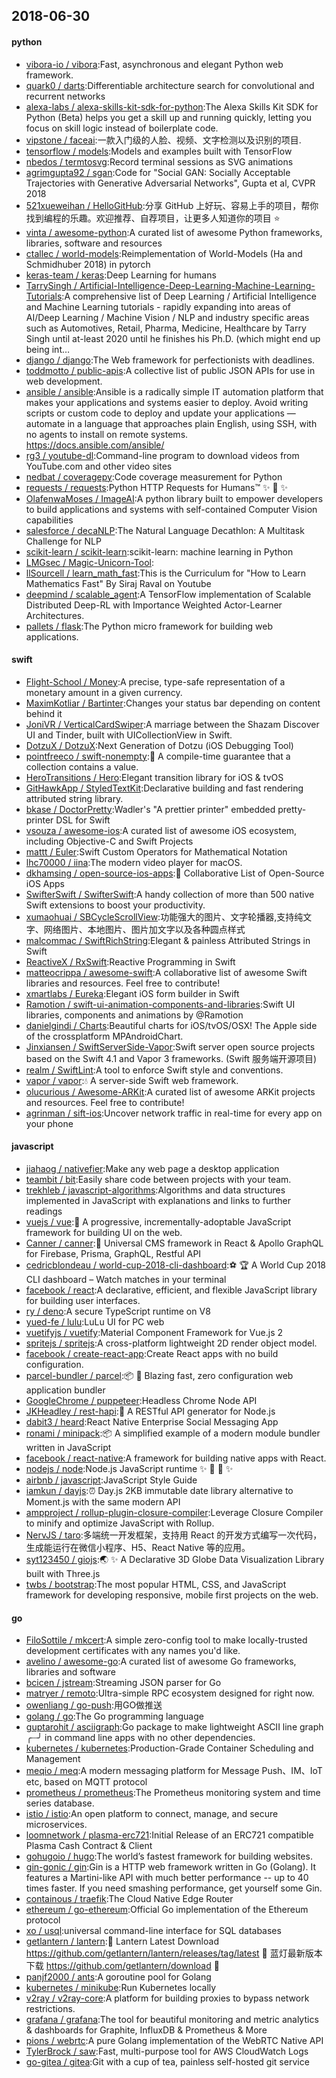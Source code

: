 ## 2018-06-30

#### python
* [vibora-io / vibora](https://github.com/vibora-io/vibora):Fast, asynchronous and elegant Python web framework.
* [quark0 / darts](https://github.com/quark0/darts):Differentiable architecture search for convolutional and recurrent networks
* [alexa-labs / alexa-skills-kit-sdk-for-python](https://github.com/alexa-labs/alexa-skills-kit-sdk-for-python):The Alexa Skills Kit SDK for Python (Beta) helps you get a skill up and running quickly, letting you focus on skill logic instead of boilerplate code.
* [vipstone / faceai](https://github.com/vipstone/faceai):一款入门级的人脸、视频、文字检测以及识别的项目.
* [tensorflow / models](https://github.com/tensorflow/models):Models and examples built with TensorFlow
* [nbedos / termtosvg](https://github.com/nbedos/termtosvg):Record terminal sessions as SVG animations
* [agrimgupta92 / sgan](https://github.com/agrimgupta92/sgan):Code for "Social GAN: Socially Acceptable Trajectories with Generative Adversarial Networks", Gupta et al, CVPR 2018
* [521xueweihan / HelloGitHub](https://github.com/521xueweihan/HelloGitHub):分享 GitHub 上好玩、容易上手的项目，帮你找到编程的乐趣。欢迎推荐、自荐项目，让更多人知道你的项目
⭐️
* [vinta / awesome-python](https://github.com/vinta/awesome-python):A curated list of awesome Python frameworks, libraries, software and resources
* [ctallec / world-models](https://github.com/ctallec/world-models):Reimplementation of World-Models (Ha and Schmidhuber 2018) in pytorch
* [keras-team / keras](https://github.com/keras-team/keras):Deep Learning for humans
* [TarrySingh / Artificial-Intelligence-Deep-Learning-Machine-Learning-Tutorials](https://github.com/TarrySingh/Artificial-Intelligence-Deep-Learning-Machine-Learning-Tutorials):A comprehensive list of Deep Learning / Artificial Intelligence and Machine Learning tutorials - rapidly expanding into areas of AI/Deep Learning / Machine Vision / NLP and industry specific areas such as Automotives, Retail, Pharma, Medicine, Healthcare by Tarry Singh until at-least 2020 until he finishes his Ph.D. (which might end up being int…
* [django / django](https://github.com/django/django):The Web framework for perfectionists with deadlines.
* [toddmotto / public-apis](https://github.com/toddmotto/public-apis):A collective list of public JSON APIs for use in web development.
* [ansible / ansible](https://github.com/ansible/ansible):Ansible is a radically simple IT automation platform that makes your applications and systems easier to deploy. Avoid writing scripts or custom code to deploy and update your applications — automate in a language that approaches plain English, using SSH, with no agents to install on remote systems. https://docs.ansible.com/ansible/
* [rg3 / youtube-dl](https://github.com/rg3/youtube-dl):Command-line program to download videos from YouTube.com and other video sites
* [nedbat / coveragepy](https://github.com/nedbat/coveragepy):Code coverage measurement for Python
* [requests / requests](https://github.com/requests/requests):Python HTTP Requests for Humans™
✨
🍰
✨
* [OlafenwaMoses / ImageAI](https://github.com/OlafenwaMoses/ImageAI):A python library built to empower developers to build applications and systems with self-contained Computer Vision capabilities
* [salesforce / decaNLP](https://github.com/salesforce/decaNLP):The Natural Language Decathlon: A Multitask Challenge for NLP
* [scikit-learn / scikit-learn](https://github.com/scikit-learn/scikit-learn):scikit-learn: machine learning in Python
* [LMGsec / Magic-Unicorn-Tool](https://github.com/LMGsec/Magic-Unicorn-Tool):
* [llSourcell / learn_math_fast](https://github.com/llSourcell/learn_math_fast):This is the Curriculum for "How to Learn Mathematics Fast" By Siraj Raval on Youtube
* [deepmind / scalable_agent](https://github.com/deepmind/scalable_agent):A TensorFlow implementation of Scalable Distributed Deep-RL with Importance Weighted Actor-Learner Architectures.
* [pallets / flask](https://github.com/pallets/flask):The Python micro framework for building web applications.

#### swift
* [Flight-School / Money](https://github.com/Flight-School/Money):A precise, type-safe representation of a monetary amount in a given currency.
* [MaximKotliar / Bartinter](https://github.com/MaximKotliar/Bartinter):Changes your status bar depending on content behind it
* [JoniVR / VerticalCardSwiper](https://github.com/JoniVR/VerticalCardSwiper):A marriage between the Shazam Discover UI and Tinder, built with UICollectionView in Swift.
* [DotzuX / DotzuX](https://github.com/DotzuX/DotzuX):Next Generation of Dotzu (iOS Debugging Tool)
* [pointfreeco / swift-nonempty](https://github.com/pointfreeco/swift-nonempty):🎁
A compile-time guarantee that a collection contains a value.
* [HeroTransitions / Hero](https://github.com/HeroTransitions/Hero):Elegant transition library for iOS & tvOS
* [GitHawkApp / StyledTextKit](https://github.com/GitHawkApp/StyledTextKit):Declarative building and fast rendering attributed string library.
* [bkase / DoctorPretty](https://github.com/bkase/DoctorPretty):Wadler's "A prettier printer" embedded pretty-printer DSL for Swift
* [vsouza / awesome-ios](https://github.com/vsouza/awesome-ios):A curated list of awesome iOS ecosystem, including Objective-C and Swift Projects
* [mattt / Euler](https://github.com/mattt/Euler):Swift Custom Operators for Mathematical Notation
* [lhc70000 / iina](https://github.com/lhc70000/iina):The modern video player for macOS.
* [dkhamsing / open-source-ios-apps](https://github.com/dkhamsing/open-source-ios-apps):📱
Collaborative List of Open-Source iOS Apps
* [SwifterSwift / SwifterSwift](https://github.com/SwifterSwift/SwifterSwift):A handy collection of more than 500 native Swift extensions to boost your productivity.
* [xumaohuai / SBCycleScrollView](https://github.com/xumaohuai/SBCycleScrollView):功能强大的图片、文字轮播器,支持纯文字、网络图片、本地图片、图片加文字以及各种圆点样式
* [malcommac / SwiftRichString](https://github.com/malcommac/SwiftRichString):Elegant & painless Attributed Strings in Swift
* [ReactiveX / RxSwift](https://github.com/ReactiveX/RxSwift):Reactive Programming in Swift
* [matteocrippa / awesome-swift](https://github.com/matteocrippa/awesome-swift):A collaborative list of awesome Swift libraries and resources. Feel free to contribute!
* [xmartlabs / Eureka](https://github.com/xmartlabs/Eureka):Elegant iOS form builder in Swift
* [Ramotion / swift-ui-animation-components-and-libraries](https://github.com/Ramotion/swift-ui-animation-components-and-libraries):Swift UI libraries, components and animations by @Ramotion
* [danielgindi / Charts](https://github.com/danielgindi/Charts):Beautiful charts for iOS/tvOS/OSX! The Apple side of the crossplatform MPAndroidChart.
* [Jinxiansen / SwiftServerSide-Vapor](https://github.com/Jinxiansen/SwiftServerSide-Vapor):Swift server open source projects based on the Swift 4.1 and Vapor 3 frameworks. (Swift 服务端开源项目)
* [realm / SwiftLint](https://github.com/realm/SwiftLint):A tool to enforce Swift style and conventions.
* [vapor / vapor](https://github.com/vapor/vapor):💧
A server-side Swift web framework.
* [olucurious / Awesome-ARKit](https://github.com/olucurious/Awesome-ARKit):A curated list of awesome ARKit projects and resources. Feel free to contribute!
* [agrinman / sift-ios](https://github.com/agrinman/sift-ios):Uncover network traffic in real-time for every app on your phone

#### javascript
* [jiahaog / nativefier](https://github.com/jiahaog/nativefier):Make any web page a desktop application
* [teambit / bit](https://github.com/teambit/bit):Easily share code between projects with your team.
* [trekhleb / javascript-algorithms](https://github.com/trekhleb/javascript-algorithms):Algorithms and data structures implemented in JavaScript with explanations and links to further readings
* [vuejs / vue](https://github.com/vuejs/vue):🖖
A progressive, incrementally-adoptable JavaScript framework for building UI on the web.
* [Canner / canner](https://github.com/Canner/canner):📡
Universal CMS framework in React & Apollo GraphQL for Firebase, Prisma, GraphQL, Restful API
* [cedricblondeau / world-cup-2018-cli-dashboard](https://github.com/cedricblondeau/world-cup-2018-cli-dashboard):⚽
🏆
A World Cup 2018 CLI dashboard – Watch matches in your terminal
* [facebook / react](https://github.com/facebook/react):A declarative, efficient, and flexible JavaScript library for building user interfaces.
* [ry / deno](https://github.com/ry/deno):A secure TypeScript runtime on V8
* [yued-fe / lulu](https://github.com/yued-fe/lulu):LuLu UI for PC web
* [vuetifyjs / vuetify](https://github.com/vuetifyjs/vuetify):Material Component Framework for Vue.js 2
* [spritejs / spritejs](https://github.com/spritejs/spritejs):A cross-platform lightweight 2D render object model.
* [facebook / create-react-app](https://github.com/facebook/create-react-app):Create React apps with no build configuration.
* [parcel-bundler / parcel](https://github.com/parcel-bundler/parcel):📦
🚀
Blazing fast, zero configuration web application bundler
* [GoogleChrome / puppeteer](https://github.com/GoogleChrome/puppeteer):Headless Chrome Node API
* [JKHeadley / rest-hapi](https://github.com/JKHeadley/rest-hapi):🚀
A RESTful API generator for Node.js
* [dabit3 / heard](https://github.com/dabit3/heard):React Native Enterprise Social Messaging App
* [ronami / minipack](https://github.com/ronami/minipack):📦
A simplified example of a modern module bundler written in JavaScript
* [facebook / react-native](https://github.com/facebook/react-native):A framework for building native apps with React.
* [nodejs / node](https://github.com/nodejs/node):Node.js JavaScript runtime
✨
🐢
🚀
✨
* [airbnb / javascript](https://github.com/airbnb/javascript):JavaScript Style Guide
* [iamkun / dayjs](https://github.com/iamkun/dayjs):⏰
Day.js 2KB immutable date library alternative to Moment.js with the same modern API
* [ampproject / rollup-plugin-closure-compiler](https://github.com/ampproject/rollup-plugin-closure-compiler):Leverage Closure Compiler to minify and optimize JavaScript with Rollup.
* [NervJS / taro](https://github.com/NervJS/taro):多端统一开发框架，支持用 React 的开发方式编写一次代码，生成能运行在微信小程序、H5、React Native 等的应用。
* [syt123450 / giojs](https://github.com/syt123450/giojs):🌏
✨
A Declarative 3D Globe Data Visualization Library built with Three.js
* [twbs / bootstrap](https://github.com/twbs/bootstrap):The most popular HTML, CSS, and JavaScript framework for developing responsive, mobile first projects on the web.

#### go
* [FiloSottile / mkcert](https://github.com/FiloSottile/mkcert):A simple zero-config tool to make locally-trusted development certificates with any names you'd like.
* [avelino / awesome-go](https://github.com/avelino/awesome-go):A curated list of awesome Go frameworks, libraries and software
* [bcicen / jstream](https://github.com/bcicen/jstream):Streaming JSON parser for Go
* [matryer / remoto](https://github.com/matryer/remoto):Ultra-simple RPC ecosystem designed for right now.
* [owenliang / go-push](https://github.com/owenliang/go-push):用GO做推送
* [golang / go](https://github.com/golang/go):The Go programming language
* [guptarohit / asciigraph](https://github.com/guptarohit/asciigraph):Go package to make lightweight ASCII line graph ╭┈╯ in command line apps with no other dependencies.
* [kubernetes / kubernetes](https://github.com/kubernetes/kubernetes):Production-Grade Container Scheduling and Management
* [meqio / meq](https://github.com/meqio/meq):A modern messaging platform for Message Push、IM、IoT etc, based on MQTT protocol
* [prometheus / prometheus](https://github.com/prometheus/prometheus):The Prometheus monitoring system and time series database.
* [istio / istio](https://github.com/istio/istio):An open platform to connect, manage, and secure microservices.
* [loomnetwork / plasma-erc721](https://github.com/loomnetwork/plasma-erc721):Initial Release of an ERC721 compatible Plasma Cash Contract & Client
* [gohugoio / hugo](https://github.com/gohugoio/hugo):The world’s fastest framework for building websites.
* [gin-gonic / gin](https://github.com/gin-gonic/gin):Gin is a HTTP web framework written in Go (Golang). It features a Martini-like API with much better performance -- up to 40 times faster. If you need smashing performance, get yourself some Gin.
* [containous / traefik](https://github.com/containous/traefik):The Cloud Native Edge Router
* [ethereum / go-ethereum](https://github.com/ethereum/go-ethereum):Official Go implementation of the Ethereum protocol
* [xo / usql](https://github.com/xo/usql):universal command-line interface for SQL databases
* [getlantern / lantern](https://github.com/getlantern/lantern):🔴
Lantern Latest Download https://github.com/getlantern/lantern/releases/tag/latest
🔴
蓝灯最新版本下载 https://github.com/getlantern/download
🔴
* [panjf2000 / ants](https://github.com/panjf2000/ants):A goroutine pool for Golang
* [kubernetes / minikube](https://github.com/kubernetes/minikube):Run Kubernetes locally
* [v2ray / v2ray-core](https://github.com/v2ray/v2ray-core):A platform for building proxies to bypass network restrictions.
* [grafana / grafana](https://github.com/grafana/grafana):The tool for beautiful monitoring and metric analytics & dashboards for Graphite, InfluxDB & Prometheus & More
* [pions / webrtc](https://github.com/pions/webrtc):A pure Golang implementation of the WebRTC Native API
* [TylerBrock / saw](https://github.com/TylerBrock/saw):Fast, multi-purpose tool for AWS CloudWatch Logs
* [go-gitea / gitea](https://github.com/go-gitea/gitea):Git with a cup of tea, painless self-hosted git service
